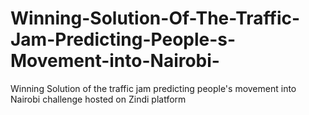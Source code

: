# Winning-Solution-Of-The-Traffic-Jam-Predicting-People-s-Movement-into-Nairobi-
Winning Solution of the traffic jam predicting people's movement into Nairobi challenge hosted on Zindi platform 
